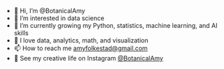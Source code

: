 - 👋 Hi, I’m @BotanicalAmy
- 👀 I’m interested in data science
- 🌱 I’m currently growing my Python, statistics, machine learning, and AI skills
- 💞️ I love data, analytics, math, and visualization
- 📫 How to reach me amyfolkestad@gmail.com
- 🎨 See my creative life on Instagram [@BotanicalAmy](https://www.instagram.com/botanicalamy/)
<!---
BotanicalAmy/BotanicalAmy is a ✨ special ✨ repository because its `README.md` (this file) appears on your GitHub profile.
You can click the Preview link to take a look at your changes.
--->
